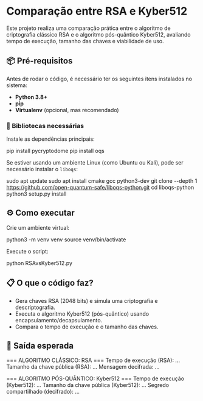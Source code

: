 
# Comparação entre RSA e Kyber512

Este projeto realiza uma comparação prática entre o algoritmo de criptografia clássico RSA e o algoritmo pós-quântico Kyber512, avaliando tempo de execução, tamanho das chaves e viabilidade de uso.

## 📦 Pré-requisitos

Antes de rodar o código, é necessário ter os seguintes itens instalados no sistema:

* **Python 3.8+**
* **pip**
* **Virtualenv** (opcional, mas recomendado)

### 🧰 Bibliotecas necessárias

Instale as dependências principais:


pip install pycryptodome
pip install oqs

Se estiver usando um ambiente Linux (como Ubuntu ou Kali), pode ser necessário instalar o `liboqs`:

sudo apt update
sudo apt install cmake gcc python3-dev
git clone --depth 1 https://github.com/open-quantum-safe/liboqs-python.git
cd liboqs-python
python3 setup.py install

## ⚙️ Como executar

Crie  um ambiente virtual:

python3 -m venv venv
source venv/bin/activate

Execute o script:

python RSAvsKyber512.py

## 📋 O que o código faz?

* Gera chaves RSA (2048 bits) e simula uma criptografia e descriptografia.
* Executa o algoritmo Kyber512 (pós-quântico) usando encapsulamento/decapsulamento.
* Compara o tempo de execução e o tamanho das chaves.

## 🧪 Saída esperada

=== ALGORITMO CLÁSSICO: RSA ===
Tempo de execução (RSA): ...
Tamanho da chave pública (RSA): ...
Mensagem decifrada: ...

=== ALGORITMO PÓS-QUÂNTICO: Kyber512 ===
Tempo de execução (Kyber512): ...
Tamanho da chave pública (Kyber512): ...
Segredo compartilhado (decifrado): ...
